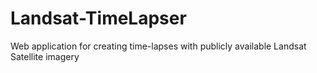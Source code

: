 # Landsat-TimeLapser

Web application for creating time-lapses with publicly available Landsat Satellite imagery
